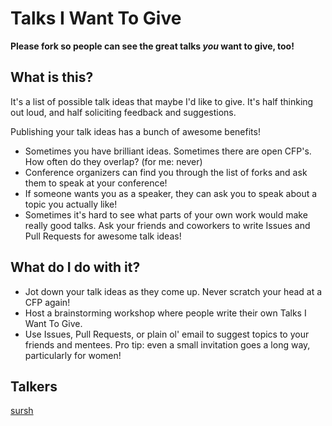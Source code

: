 # Talks I Want To Give

**Please fork so people can see the great talks _you_ want to give, too!**

## What is this?

It's a list of possible talk ideas that maybe I'd like to give. It's half thinking out loud, and half soliciting feedback and suggestions. 

Publishing your talk ideas has a bunch of awesome benefits! 

- Sometimes you have brilliant ideas. Sometimes there are open CFP's. How often do they overlap? (for me: never)
- Conference organizers can find you through the list of forks and ask them to speak at your conference! 
- If someone wants you as a speaker, they can ask you to speak about a topic you actually like! 
- Sometimes it's hard to see what parts of your own work would make really good talks. Ask your friends and coworkers to write Issues and Pull Requests for awesome talk ideas!

## What do I do with it?

- Jot down your talk ideas as they come up. Never scratch your head at a CFP again!
- Host a brainstorming workshop where people write their own Talks I Want To Give.
- Use Issues, Pull Requests, or plain ol' email to suggest topics to your friends and mentees. Pro tip: even a small invitation goes a long way, particularly for women! 

## Talkers

[sursh](tk)
